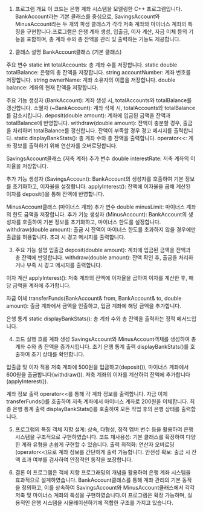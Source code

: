 1. 프로그램 개요
이 코드는 은행 계좌 시스템을 모델링한 C++ 프로그램입니다. BankAccount라는 기본 클래스를 중심으로, SavingsAccount와 MinusAccount라는 두 개의 파생 클래스가 각각 저축 계좌와 마이너스 계좌의 특징을 구현합니다.프로그램은 은행 계좌 생성, 입출금, 이자 계산, 자금 이체 등의 기능을 포함하며, 총 계좌 수와 총 잔액을 관리 및 출력하는 기능도 제공합니다.


2. 클래스 설명
BankAccount클래스 (기본 클래스)

주요 변수
static int totalAccounts: 총 계좌 수를 저장합니다.
static double totalBalance: 은행의 총 잔액을 저장합니다.
string accountNumber: 계좌 번호를 저장합니다.
string ownerName: 계좌 소유자의 이름을 저장합니다.
double balance: 계좌의 현재 잔액을 저장합니다.

주요 기능
생성자 (BankAccount): 계좌 생성 시, totalAccounts와 totalBalance를 갱신합니다.
소멸자 (~BankAccount): 계좌 삭제 시, totalAccounts와 totalBalance를 감소시킵니다.
deposit(double amount): 계좌에 입금된 금액을 잔액과 totalBalance에 반영합니다.
withdraw(double amount): 잔액이 충분할 경우, 출금을 처리하며 totalBalance를 갱신합니다. 잔액이 부족할 경우 경고 메시지를 출력합니다.
static displayBankStats(): 총 계좌 수와 총 잔액을 출력합니다.
operator<<: 계좌 정보를 출력하기 위해 연산자를 오버로딩합니다.


SavingsAccount클래스 (저축 계좌)
추가 변수
double interestRate: 저축 계좌의 이자율을 저장합니다.

추가 기능
생성자 (SavingsAccount): BankAccount의 생성자를 호출하여 기본 정보를 초기화하고, 이자율을 설정합니다.
applyInterest(): 잔액에 이자율을 곱해 계산된 이자를 deposit()을 통해 잔액에 반영합니다.


MinusAccount클래스 (마이너스 계좌)
추가 변수
double minusLimit: 마이너스 계좌의 한도 금액을 저장합니다.
추가 기능
생성자 (MinusAccount): BankAccount의 생성자를 호출하여 기본 정보를 초기화하고, 마이너스 한도를 설정합니다.
withdraw(double amount): 출금 시 잔액이 마이너스 한도를 초과하지 않을 경우에만 출금을 허용합니다. 초과 시 경고 메시지를 출력합니다.


3. 주요 기능 설명
입출금
deposit(double amount): 계좌에 입금된 금액을 잔액과 총 잔액에 반영합니다.
withdraw(double amount): 잔액 확인 후, 출금을 처리하거나 부족 시 경고 메시지를 출력합니다.

이자 계산
applyInterest(): 저축 계좌의 잔액에 이자율을 곱하여 이자를 계산한 후, 해당 금액을 계좌에 추가합니다.

자금 이체
transferFunds(BankAccount& from, BankAccount& to, double amount): 출금 계좌에서 금액을 인출하고, 입금 계좌에 해당 금액을 추가합니다.

은행 통계
static displayBankStats(): 총 계좌 수와 총 잔액을 출력하는 정적 메서드입니다.


4. 코드 실행 흐름
계좌 생성
SavingsAccount와 MinusAccount객체를 생성하여 총 계좌 수와 총 잔액을 증가시킵니다.
초기 은행 통계 출력
displayBankStats()를 호출하여 초기 상태를 확인합니다.

입출금 및 이자 적용
저축 계좌에 500원을 입금하고(deposit()), 마이너스 계좌에서 600원을 출금합니다(withdraw()).
저축 계좌의 이자를 계산하여 잔액에 추가합니다(applyInterest()).

계좌 정보 출력
operator<<를 통해 각 계좌 정보를 출력합니다.
자금 이체
transferFunds()를 호출하여 저축 계좌에서 마이너스 계좌로 200원을 이체합니다.
최종 은행 통계 출력
displayBankStats()를 호출하여 모든 작업 후의 은행 상태를 출력합니다.


5. 프로그램의 특징
객체 지향 설계: 상속, 다형성, 정적 멤버 변수 등을 활용하여 은행 시스템을 구조적으로 구현하였습니다.
코드 재사용성: 기본 클래스를 확장하여 다양한 계좌 유형을 손쉽게 구현할 수 있습니다.
출력 최적화: 연산자 오버로딩(operator<<)으로 계좌 정보를 간단하게 출력 가능합니다.
안전성 확보: 출금 시 잔액 초과 여부를 검사하여 안정적인 동작을 보장합니다.


6. 결론
이 프로그램은 객체 지향 프로그래밍의 개념을 활용하여 은행 계좌 시스템을 효과적으로 설계하였습니다. BankAccount클래스를 통해 계좌 관리의 기본 동작을 정의하고, 이를 상속하여 SavingsAccount와 MinusAccount클래스에서 각각 저축 및 마이너스 계좌의 특성을 구현하였습니다.이 프로그램은 확장 가능하며, 실용적인 은행 시스템을 시뮬레이션하기에 적합한 구조를 가지고 있습니다.